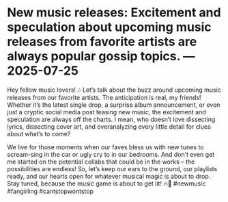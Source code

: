 # New music releases: Excitement and speculation about upcoming music releases from favorite artists are always popular gossip topics. — 2025-07-25

Hey fellow music lovers! 🎶 Let’s talk about the buzz around upcoming music releases from our favorite artists. The anticipation is real, my friends! Whether it’s the latest single drop, a surprise album announcement, or even just a cryptic social media post teasing new music, the excitement and speculation are always off the charts. I mean, who doesn’t love dissecting lyrics, dissecting cover art, and overanalyzing every little detail for clues about what’s to come?

We live for those moments when our faves bless us with new tunes to scream-sing in the car or ugly cry to in our bedrooms. And don’t even get me started on the potential collabs that could be in the works – the possibilities are endless! So, let’s keep our ears to the ground, our playlists ready, and our hearts open for whatever musical magic is about to drop. Stay tuned, because the music game is about to get lit! 🔥🎵 #newmusic #fangirling #cantstopwontstop